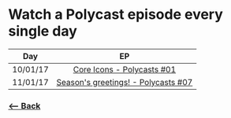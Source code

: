 # Watch a Polycast episode every single day

| Day       | EP |
|:---------:|:---:|
| 10/01/17  | [Core Icons - Polycasts #01](https://www.youtube.com/watch?v=jrt7sMq9lO0&index=62&list=PLOU2XLYxmsII5c3Mgw6fNYCzaWrsM3sMN)|
| 11/01/17  | [Season's greetings! - Polycasts #07](https://www.youtube.com/watch?v=aDQUYs-0hxQ&index=56&list=PLOU2XLYxmsII5c3Mgw6fNYCzaWrsM3sMN)|

### [<-- Back](https://github.com/afonsopacifer/learn-english-every-single-day)
